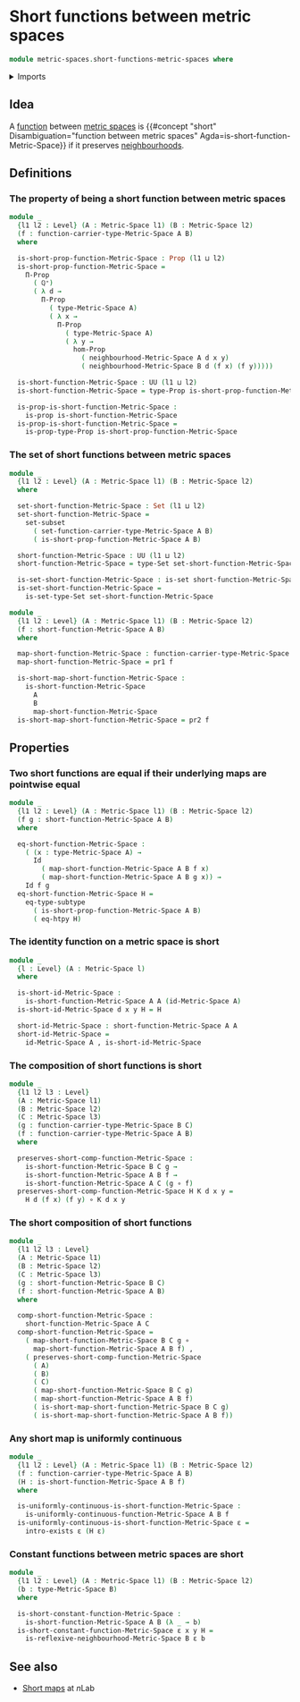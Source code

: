 # Short functions between metric spaces

```agda
module metric-spaces.short-functions-metric-spaces where
```

<details><summary>Imports</summary>

```agda
open import elementary-number-theory.positive-rational-numbers

open import foundation.dependent-pair-types
open import foundation.existential-quantification
open import foundation.function-extensionality
open import foundation.function-types
open import foundation.identity-types
open import foundation.propositional-truncations
open import foundation.propositions
open import foundation.sequences
open import foundation.sets
open import foundation.subtypes
open import foundation.universe-levels

open import metric-spaces.functions-metric-spaces
open import metric-spaces.metric-spaces
open import metric-spaces.uniformly-continuous-functions-metric-spaces
```

</details>

## Idea

A [function](metric-spaces.functions-metric-spaces.md) between
[metric spaces](metric-spaces.metric-spaces.md) is
{{#concept "short" Disambiguation="function between metric spaces" Agda=is-short-function-Metric-Space}}
if it preserves [neighbourhoods](metric-spaces.neighbourhood-relations.md).

## Definitions

### The property of being a short function between metric spaces

```agda
module _
  {l1 l2 : Level} (A : Metric-Space l1) (B : Metric-Space l2)
  (f : function-carrier-type-Metric-Space A B)
  where

  is-short-prop-function-Metric-Space : Prop (l1 ⊔ l2)
  is-short-prop-function-Metric-Space =
    Π-Prop
      ( ℚ⁺)
      ( λ d →
        Π-Prop
          ( type-Metric-Space A)
          ( λ x →
            Π-Prop
              ( type-Metric-Space A)
              ( λ y →
                hom-Prop
                  ( neighbourhood-Metric-Space A d x y)
                  ( neighbourhood-Metric-Space B d (f x) (f y)))))

  is-short-function-Metric-Space : UU (l1 ⊔ l2)
  is-short-function-Metric-Space = type-Prop is-short-prop-function-Metric-Space

  is-prop-is-short-function-Metric-Space :
    is-prop is-short-function-Metric-Space
  is-prop-is-short-function-Metric-Space =
    is-prop-type-Prop is-short-prop-function-Metric-Space
```

### The set of short functions between metric spaces

```agda
module _
  {l1 l2 : Level} (A : Metric-Space l1) (B : Metric-Space l2)
  where

  set-short-function-Metric-Space : Set (l1 ⊔ l2)
  set-short-function-Metric-Space =
    set-subset
      ( set-function-carrier-type-Metric-Space A B)
      ( is-short-prop-function-Metric-Space A B)

  short-function-Metric-Space : UU (l1 ⊔ l2)
  short-function-Metric-Space = type-Set set-short-function-Metric-Space

  is-set-short-function-Metric-Space : is-set short-function-Metric-Space
  is-set-short-function-Metric-Space =
    is-set-type-Set set-short-function-Metric-Space
```

```agda
module _
  {l1 l2 : Level} (A : Metric-Space l1) (B : Metric-Space l2)
  (f : short-function-Metric-Space A B)
  where

  map-short-function-Metric-Space : function-carrier-type-Metric-Space A B
  map-short-function-Metric-Space = pr1 f

  is-short-map-short-function-Metric-Space :
    is-short-function-Metric-Space
      A
      B
      map-short-function-Metric-Space
  is-short-map-short-function-Metric-Space = pr2 f
```

## Properties

### Two short functions are equal if their underlying maps are pointwise equal

```agda
module _
  {l1 l2 : Level} (A : Metric-Space l1) (B : Metric-Space l2)
  (f g : short-function-Metric-Space A B)
  where

  eq-short-function-Metric-Space :
    ( (x : type-Metric-Space A) →
      Id
        ( map-short-function-Metric-Space A B f x)
        ( map-short-function-Metric-Space A B g x)) →
    Id f g
  eq-short-function-Metric-Space H =
    eq-type-subtype
      ( is-short-prop-function-Metric-Space A B)
      ( eq-htpy H)
```

### The identity function on a metric space is short

```agda
module _
  {l : Level} (A : Metric-Space l)
  where

  is-short-id-Metric-Space :
    is-short-function-Metric-Space A A (id-Metric-Space A)
  is-short-id-Metric-Space d x y H = H

  short-id-Metric-Space : short-function-Metric-Space A A
  short-id-Metric-Space =
    id-Metric-Space A , is-short-id-Metric-Space
```

### The composition of short functions is short

```agda
module _
  {l1 l2 l3 : Level}
  (A : Metric-Space l1)
  (B : Metric-Space l2)
  (C : Metric-Space l3)
  (g : function-carrier-type-Metric-Space B C)
  (f : function-carrier-type-Metric-Space A B)
  where

  preserves-short-comp-function-Metric-Space :
    is-short-function-Metric-Space B C g →
    is-short-function-Metric-Space A B f →
    is-short-function-Metric-Space A C (g ∘ f)
  preserves-short-comp-function-Metric-Space H K d x y =
    H d (f x) (f y) ∘ K d x y
```

### The short composition of short functions

```agda
module _
  {l1 l2 l3 : Level}
  (A : Metric-Space l1)
  (B : Metric-Space l2)
  (C : Metric-Space l3)
  (g : short-function-Metric-Space B C)
  (f : short-function-Metric-Space A B)
  where

  comp-short-function-Metric-Space :
    short-function-Metric-Space A C
  comp-short-function-Metric-Space =
    ( map-short-function-Metric-Space B C g ∘
      map-short-function-Metric-Space A B f) ,
    ( preserves-short-comp-function-Metric-Space
      ( A)
      ( B)
      ( C)
      ( map-short-function-Metric-Space B C g)
      ( map-short-function-Metric-Space A B f)
      ( is-short-map-short-function-Metric-Space B C g)
      ( is-short-map-short-function-Metric-Space A B f))
```

### Any short map is uniformly continuous

```agda
module _
  {l1 l2 : Level} (A : Metric-Space l1) (B : Metric-Space l2)
  (f : function-carrier-type-Metric-Space A B)
  (H : is-short-function-Metric-Space A B f)
  where

  is-uniformly-continuous-is-short-function-Metric-Space :
    is-uniformly-continuous-function-Metric-Space A B f
  is-uniformly-continuous-is-short-function-Metric-Space ε =
    intro-exists ε (H ε)
```

### Constant functions between metric spaces are short

```agda
module _
  {l1 l2 : Level} (A : Metric-Space l1) (B : Metric-Space l2)
  (b : type-Metric-Space B)
  where

  is-short-constant-function-Metric-Space :
    is-short-function-Metric-Space A B (λ _ → b)
  is-short-constant-function-Metric-Space ε x y H =
    is-reflexive-neighbourhood-Metric-Space B ε b
```

## See also

- [Short maps](https://ncatlab.org/nlab/show/short+map) at $n$Lab
